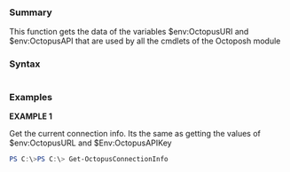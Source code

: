 ### Summary

This function gets the data of the variables $env:OctopusURI and 
$env:OctopusAPI that are used by all the cmdlets of the Octoposh module



### Syntax
 ```Powershell

``` 

### Examples
**EXAMPLE 1**

Get the current connection info. Its the same as getting the values of $env:OctopusURL and $Env:OctopusAPIKey

 ```Powershell 
PS C:\>PS C:\> Get-OctopusConnectionInfo
 ``` 

